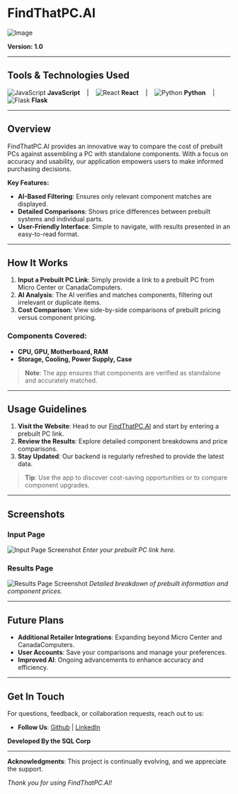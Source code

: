 # FindThatPC.AI

![Image](https://github.com/user-attachments/assets/f45b67d4-366c-43aa-9173-d4d7daee831d)

**Version: 1.0**

---

## Tools & Technologies Used

![JavaScript](https://img.icons8.com/color/48/000000/javascript.png) **JavaScript** &nbsp;&nbsp; | &nbsp;&nbsp; ![React](https://img.icons8.com/ultraviolet/40/000000/react.png) **React** &nbsp;&nbsp; | &nbsp;&nbsp; ![Python](https://img.icons8.com/color/48/000000/python.png) **Python** &nbsp;&nbsp; | &nbsp;&nbsp; ![Flask](https://img.icons8.com/ios/50/000000/flask.png) **Flask**

---

## Overview

FindThatPC.AI provides an innovative way to compare the cost of prebuilt PCs against assembling a PC with standalone components. With a focus on accuracy and usability, our application empowers users to make informed purchasing decisions.

**Key Features:**
- **AI-Based Filtering**: Ensures only relevant component matches are displayed.
- **Detailed Comparisons**: Shows price differences between prebuilt systems and individual parts.
- **User-Friendly Interface**: Simple to navigate, with results presented in an easy-to-read format.

---

## How It Works

1. **Input a Prebuilt PC Link**: Simply provide a link to a prebuilt PC from Micro Center or CanadaComputers.
2. **AI Analysis**: The AI verifies and matches components, filtering out irrelevant or duplicate items.
3. **Cost Comparison**: View side-by-side comparisons of prebuilt pricing versus component pricing.

### Components Covered:
- **CPU, GPU, Motherboard, RAM**
- **Storage, Cooling, Power Supply, Case**

> **Note**: The app ensures that components are verified as standalone and accurately matched.

---

## Usage Guidelines

1. **Visit the Website**: Head to our [FindThatPC.AI](https://findthatpcai.com/) and start by entering a prebuilt PC link.
2. **Review the Results**: Explore detailed component breakdowns and price comparisons.
3. **Stay Updated**: Our backend is regularly refreshed to provide the latest data.

> **Tip**: Use the app to discover cost-saving opportunities or to compare component upgrades.

---

## Screenshots

### Input Page

![Input Page Screenshot](https://cdn.discordapp.com/attachments/602366822737772556/1305751096098291812/image.png?ex=67342af8&is=6732d978&hm=4668306002ad6670a2db8b17e375366bad0bbc9ff8bf1ae2564b497a66fe3114&)
*Enter your prebuilt PC link here.*

### Results Page

![Results Page Screenshot](https://cdn.discordapp.com/attachments/602366822737772556/1305751021351473213/image.png?ex=67342ae7&is=6732d967&hm=ec1674a22fb9591d34fb0a147ee32384dda552e63d973ff25fa02a7ef8cad734&)
*Detailed breakdown of prebuilt information and component prices.*

---

## Future Plans

- **Additional Retailer Integrations**: Expanding beyond Micro Center and CanadaComputers.
- **User Accounts**: Save your comparisons and manage your preferences.
- **Improved AI**: Ongoing advancements to enhance accuracy and efficiency.

---

## Get In Touch

For questions, feedback, or collaboration requests, reach out to us:
- **Follow Us**: [Github](https://github.com/Abdul-Moeed-Saqib) | [LinkedIn](https://www.linkedin.com/in/abdul-moeed-saqib/)

**Developed By the SQL Corp**

---

**Acknowledgments**: This project is continually evolving, and we appreciate the support.

*Thank you for using FindThatPC.AI!*
 
